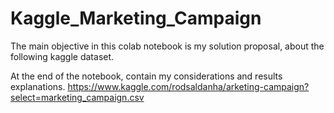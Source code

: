 # Kaggle_Marketing_Campaign

The main objective in this colab notebook is my solution proposal, about the following kaggle dataset.

At the end of the notebook, contain my considerations and results explanations. https://www.kaggle.com/rodsaldanha/arketing-campaign?select=marketing_campaign.csv
